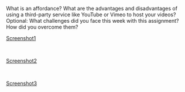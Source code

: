 What is an affordance?
What are the advantages and disadvantages of using a third-party service like YouTube or Vimeo to host your videos?
Optional: What challenges did you face this week with this assignment? How did you overcome them?

[Screenshot1](./Images/aboutscreenshot.PNG)

<br>

[Screenshot2](./Images/indexscreenshot.PNG)

<br>

[Screenshot3](./Images/serviceScreenshot.PNG)